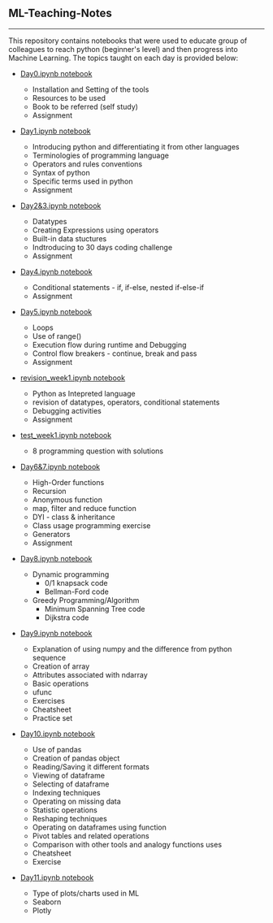 ## ML-Teaching-Notes
--------------------

This repository contains notebooks that were used to educate group of colleagues to reach python (beginner's level) and then progress into Machine Learning.
The topics taught on each day is provided below:

- [Day0.ipynb notebook](Day0.ipynb)
  * Installation and Setting of the tools
  * Resources to be used
  * Book to be referred (self study)
  * Assignment

- [Day1.ipynb notebook](Day1.ipynb)
  * Introducing python and differentiating it from other languages
  * Terminologies of programming language
  * Operators and rules conventions
  * Syntax of python
  * Specific terms used in python
  * Assignment

- [Day2&3.ipynb notebook](Day2&3.ipynb)
  * Datatypes
  * Creating Expressions using operators
  * Built-in data stuctures
  * Indtroducing to 30 days coding challenge
  * Assignment

- [Day4.ipynb notebook](Day4.ipynb)
  * Conditional statements - if, if-else, nested if-else-if
  * Assignment

- [Day5.ipynb notebook](Day5.ipynb)
  * Loops
  * Use of range()
  * Execution flow during runtime and Debugging
  * Control flow breakers - continue, break and pass
  * Assignment
 
- [revision_week1.ipynb notebook](revision_week1.ipynb)
  * Python as Intepreted language
  * revision of datatypes, operators, conditional statements
  * Debugging activities
  * Assignment

- [test_week1.ipynb notebook](test_week1.ipynb)
  * 8 programming question with solutions

- [Day6&7.ipynb notebook](Day6&7.ipynb)
  * High-Order functions
  * Recursion
  * Anonymous function
  * map, filter and reduce function
  * DYI - class & inheritance
  * Class usage programming exercise
  * Generators
  * Assignment

- [Day8.ipynb notebook](Day8.ipynb)
  * Dynamic programming
    * 0/1 knapsack code
    * Bellman-Ford code
  * Greedy Programming/Algorithm
    * Minimum Spanning Tree code
    * Dijkstra code

- [Day9.ipynb notebook](Day9.ipynb)
  * Explanation of using numpy and the difference from python sequence
  * Creation of array
  * Attributes associated with ndarray
  * Basic operations
  * ufunc
  * Exercises
  * Cheatsheet
  * Practice set

- [Day10.ipynb notebook](Day10.ipynb)
  * Use of pandas
  * Creation of pandas object
  * Reading/Saving it different formats
  * Viewing of dataframe
  * Selecting of dataframe
  * Indexing techniques
  * Operating on missing data
  * Statistic operations
  * Reshaping techniques
  * Operating on dataframes using function
  * Pivot tables and related operations
  * Comparison with other tools and analogy functions uses
  * Cheatsheet
  * Exercise
  
- [Day11.ipynb notebook](Day11.ipynb)
  * Type of plots/charts used in ML
  * Seaborn
  * Plotly
